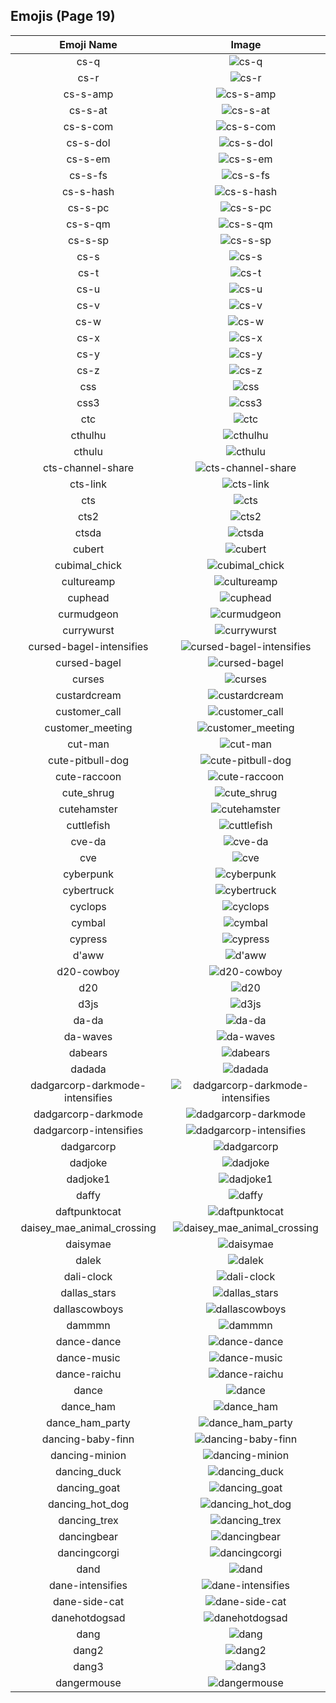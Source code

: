 
  ## Emojis (Page 19)
  |Emoji Name|Image|
  | :-: | :-: |
  |cs-q| ![cs-q](/output/cs-q.png)|
  |cs-r| ![cs-r](/output/cs-r.png)|
  |cs-s-amp| ![cs-s-amp](/output/cs-s-amp.png)|
  |cs-s-at| ![cs-s-at](/output/cs-s-at.png)|
  |cs-s-com| ![cs-s-com](/output/cs-s-com.png)|
  |cs-s-dol| ![cs-s-dol](/output/cs-s-dol.png)|
  |cs-s-em| ![cs-s-em](/output/cs-s-em.png)|
  |cs-s-fs| ![cs-s-fs](/output/cs-s-fs.png)|
  |cs-s-hash| ![cs-s-hash](/output/cs-s-hash.png)|
  |cs-s-pc| ![cs-s-pc](/output/cs-s-pc.png)|
  |cs-s-qm| ![cs-s-qm](/output/cs-s-qm.png)|
  |cs-s-sp| ![cs-s-sp](/output/cs-s-sp.png)|
  |cs-s| ![cs-s](/output/cs-s.png)|
  |cs-t| ![cs-t](/output/cs-t.png)|
  |cs-u| ![cs-u](/output/cs-u.png)|
  |cs-v| ![cs-v](/output/cs-v.png)|
  |cs-w| ![cs-w](/output/cs-w.png)|
  |cs-x| ![cs-x](/output/cs-x.png)|
  |cs-y| ![cs-y](/output/cs-y.png)|
  |cs-z| ![cs-z](/output/cs-z.png)|
  |css| ![css](/output/css.gif)|
  |css3| ![css3](/output/css3.png)|
  |ctc| ![ctc](/output/ctc.jpg)|
  |cthulhu| ![cthulhu](/output/cthulhu.png)|
  |cthulu| ![cthulu](/output/cthulu.gif)|
  |cts-channel-share| ![cts-channel-share](/output/cts-channel-share.png)|
  |cts-link| ![cts-link](/output/cts-link.png)|
  |cts| ![cts](/output/cts.png)|
  |cts2| ![cts2](/output/cts2.png)|
  |ctsda| ![ctsda](/output/ctsda.png)|
  |cubert| ![cubert](/output/cubert.png)|
  |cubimal_chick| ![cubimal_chick](/output/cubimal_chick.png)|
  |cultureamp| ![cultureamp](/output/cultureamp.png)|
  |cuphead| ![cuphead](/output/cuphead.gif)|
  |curmudgeon| ![curmudgeon](/output/curmudgeon.jpg)|
  |currywurst| ![currywurst](/output/currywurst.png)|
  |cursed-bagel-intensifies| ![cursed-bagel-intensifies](/output/cursed-bagel-intensifies.gif)|
  |cursed-bagel| ![cursed-bagel](/output/cursed-bagel.png)|
  |curses| ![curses](/output/curses.png)|
  |custardcream| ![custardcream](/output/custardcream.png)|
  |customer_call| ![customer_call](/output/customer_call.png)|
  |customer_meeting| ![customer_meeting](/output/customer_meeting.png)|
  |cut-man| ![cut-man](/output/cut-man.png)|
  |cute-pitbull-dog| ![cute-pitbull-dog](/output/cute-pitbull-dog.png)|
  |cute-raccoon| ![cute-raccoon](/output/cute-raccoon.png)|
  |cute_shrug| ![cute_shrug](/output/cute_shrug.png)|
  |cutehamster| ![cutehamster](/output/cutehamster.png)|
  |cuttlefish| ![cuttlefish](/output/cuttlefish.gif)|
  |cve-da| ![cve-da](/output/cve-da.png)|
  |cve| ![cve](/output/cve.png)|
  |cyberpunk| ![cyberpunk](/output/cyberpunk.png)|
  |cybertruck| ![cybertruck](/output/cybertruck.png)|
  |cyclops| ![cyclops](/output/cyclops.png)|
  |cymbal| ![cymbal](/output/cymbal.png)|
  |cypress| ![cypress](/output/cypress.gif)|
  |d'aww| ![d'aww](/output/d'aww.png)|
  |d20-cowboy| ![d20-cowboy](/output/d20-cowboy.png)|
  |d20| ![d20](/output/d20.jpg)|
  |d3js| ![d3js](/output/d3js.png)|
  |da-da| ![da-da](/output/da-da.png)|
  |da-waves| ![da-waves](/output/da-waves.gif)|
  |dabears| ![dabears](/output/dabears.png)|
  |dadada| ![dadada](/output/dadada.jpg)|
  |dadgarcorp-darkmode-intensifies| ![dadgarcorp-darkmode-intensifies](/output/dadgarcorp-darkmode-intensifies.gif)|
  |dadgarcorp-darkmode| ![dadgarcorp-darkmode](/output/dadgarcorp-darkmode.png)|
  |dadgarcorp-intensifies| ![dadgarcorp-intensifies](/output/dadgarcorp-intensifies.gif)|
  |dadgarcorp| ![dadgarcorp](/output/dadgarcorp.png)|
  |dadjoke| ![dadjoke](/output/dadjoke.png)|
  |dadjoke1| ![dadjoke1](/output/dadjoke1.gif)|
  |daffy| ![daffy](/output/daffy.jpg)|
  |daftpunktocat| ![daftpunktocat](/output/daftpunktocat.gif)|
  |daisey_mae_animal_crossing| ![daisey_mae_animal_crossing](/output/daisey_mae_animal_crossing.png)|
  |daisymae| ![daisymae](/output/daisymae.png)|
  |dalek| ![dalek](/output/dalek.png)|
  |dali-clock| ![dali-clock](/output/dali-clock.png)|
  |dallas_stars| ![dallas_stars](/output/dallas_stars.png)|
  |dallascowboys| ![dallascowboys](/output/dallascowboys.jpg)|
  |dammmn| ![dammmn](/output/dammmn.gif)|
  |dance-dance| ![dance-dance](/output/dance-dance.gif)|
  |dance-music| ![dance-music](/output/dance-music.gif)|
  |dance-raichu| ![dance-raichu](/output/dance-raichu.gif)|
  |dance| ![dance](/output/dance.gif)|
  |dance_ham| ![dance_ham](/output/dance_ham.gif)|
  |dance_ham_party| ![dance_ham_party](/output/dance_ham_party.gif)|
  |dancing-baby-finn| ![dancing-baby-finn](/output/dancing-baby-finn.gif)|
  |dancing-minion| ![dancing-minion](/output/dancing-minion.gif)|
  |dancing_duck| ![dancing_duck](/output/dancing_duck.gif)|
  |dancing_goat| ![dancing_goat](/output/dancing_goat.gif)|
  |dancing_hot_dog| ![dancing_hot_dog](/output/dancing_hot_dog.gif)|
  |dancing_trex| ![dancing_trex](/output/dancing_trex.gif)|
  |dancingbear| ![dancingbear](/output/dancingbear.gif)|
  |dancingcorgi| ![dancingcorgi](/output/dancingcorgi.gif)|
  |dand| ![dand](/output/dand.png)|
  |dane-intensifies| ![dane-intensifies](/output/dane-intensifies.gif)|
  |dane-side-cat| ![dane-side-cat](/output/dane-side-cat.png)|
  |danehotdogsad| ![danehotdogsad](/output/danehotdogsad.png)|
  |dang| ![dang](/output/dang.png)|
  |dang2| ![dang2](/output/dang2.png)|
  |dang3| ![dang3](/output/dang3.png)|
  |dangermouse| ![dangermouse](/output/dangermouse.png)|
  